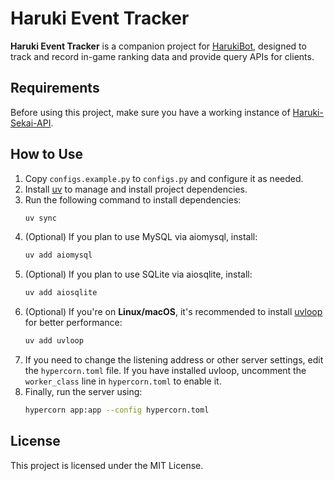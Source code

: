 # Haruki Event Tracker

**Haruki Event Tracker** is a companion project for [HarukiBot](https://github.com/Team-Haruki), designed to track and record in-game ranking data and provide query APIs for clients.


## Requirements

Before using this project, make sure you have a working instance of [Haruki-Sekai-API](https://github.com/Team-Haruki/Haruki-Sekai-API).

## How to Use

1. Copy `configs.example.py` to `configs.py` and configure it as needed.
2. Install [uv](https://github.com/astral-sh/uv) to manage and install project dependencies.
3. Run the following command to install dependencies:
   ```bash
   uv sync
   ```
4. (Optional) If you plan to use MySQL via aiomysql, install:
   ```bash
   uv add aiomysql
   ```
5. (Optional) If you plan to use SQLite via aiosqlite, install:
   ```bash
   uv add aiosqlite
   ```
6. (Optional) If you're on **Linux/macOS**, it's recommended to install [uvloop](https://github.com/MagicStack/uvloop) for better performance:
   ```bash
   uv add uvloop
   ```
7. If you need to change the listening address or other server settings, edit the `hypercorn.toml` file. If you have installed uvloop, uncomment the `worker_class` line in `hypercorn.toml` to enable it.
8. Finally, run the server using:
   ```bash
   hypercorn app:app --config hypercorn.toml
   ```

## License

This project is licensed under the MIT License.
